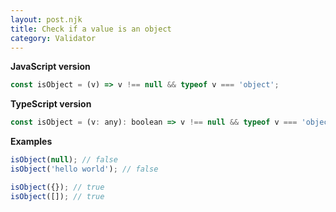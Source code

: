 ```yaml
---
layout: post.njk
title: Check if a value is an object
category: Validator
---
```


**JavaScript version**

```js
const isObject = (v) => v !== null && typeof v === 'object';
```

**TypeScript version**

```js
const isObject = (v: any): boolean => v !== null && typeof v === 'object';
```

**Examples**

```js
isObject(null); // false
isObject('hello world'); // false

isObject({}); // true
isObject([]); // true
```
